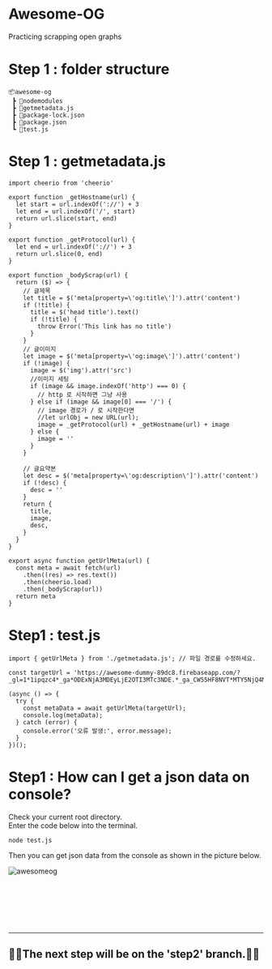 # Awesome-OG
Practicing scrapping open graphs

# Step 1 : folder structure
```
📦awesome-og
 ┣ 📂nodemodules
 ┣ 📜getmetadata.js
 ┣ 📜package-lock.json
 ┣ 📜package.json
 ┗ 📜test.js
```

# Step 1 : getmetadata.js
```
import cheerio from 'cheerio'

export function _getHostname(url) {
  let start = url.indexOf('://') + 3
  let end = url.indexOf('/', start)
  return url.slice(start, end)
}

export function _getProtocol(url) {
  let end = url.indexOf('://') + 3
  return url.slice(0, end)
}

export function _bodyScrap(url) {
  return ($) => {
    // 글제목
    let title = $('meta[property=\'og:title\']').attr('content')
    if (!title) {
      title = $('head title').text()
      if (!title) {
        throw Error('This link has no title')
      }
    }
    // 글이미지
    let image = $('meta[property=\'og:image\']').attr('content')
    if (!image) {
      image = $('img').attr('src')
      //이미지 세팅
      if (image && image.indexOf('http') === 0) {
        // http 로 시작하면 그냥 사용
      } else if (image && image[0] === '/') {
        // image 경로가 / 로 시작한다면
        //let urlObj = new URL(url);
        image = _getProtocol(url) + _getHostname(url) + image
      } else {
        image = ''
      }
    }

    // 글요약본
    let desc = $('meta[property=\'og:description\']').attr('content')
    if (!desc) {
      desc = ''
    }
    return {
      title,
      image,
      desc,
    }
  }
}

export async function getUrlMeta(url) {
  const meta = await fetch(url)
    .then((res) => res.text())
    .then(cheerio.load)
    .then(_bodyScrap(url))
  return meta
}
```

# Step1 : test.js
```
import { getUrlMeta } from './getmetadata.js'; // 파일 경로를 수정하세요.

const targetUrl = 'https://awesome-dummy-89dc8.firebaseapp.com/?_gl=1*1ipqzc4*_ga*ODExNjA3MDEyLjE2OTI3MTc3NDE.*_ga_CW55HF8NVT*MTY5NjQ4MjEwNC43MC4xLjE2OTY0ODM0NDcuNTkuMC4w';

(async () => {
  try {
    const metaData = await getUrlMeta(targetUrl);
    console.log(metaData);
  } catch (error) {
    console.error('오류 발생:', error.message);
  }
})();
```

# Step1 : How can I get a json data on console?
Check your current root directory. <br>
Enter the code below into the terminal.
```
node test.js
```
Then you can get json data from the console as shown in the picture below.

![awesomeog](https://github.com/HOOOO98/Awesome-OG/assets/120024673/188f0b7c-5021-430c-b177-e018ac06b644)

<br>
<br>
<br>
<br>
<br>

---

## 🙇‍♂️The next step will be on the 'step2' branch.🙇‍♂️
